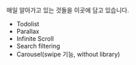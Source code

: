 매일 알아가고 있는 것들을 이곳에 담고 있습니다.

- Todolist
- Parallax
- Infinite Scroll
- Search filtering
- Carousel(swipe 기능, without library)
